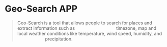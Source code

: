 # Geo-Search APP

> Geo-Search is a tool that allows people to search for places and extract information such as                                 timezone, map and local weather conditions like temperature, wind speed, humidity, and                         precipitation. 
